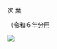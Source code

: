 次 葉

（令和６年分用

![](https://www.nta.go.jp/tmp/cc61a521-98a1-46ff-9812-0a38ae04b8ef/images/d17ba6c3fe9f4b1ac607d20d1df5291e4546343375efd1a97610fa5cc48c83f1.jpg)